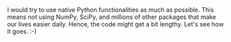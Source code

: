 I would try to use native Python functionalities as much as possible. This means not using NumPy, SciPy, and millions of other packages that make our lives easier daily. Hence, the code might get a bit lengthy. Let's see how it goes. :-) 

